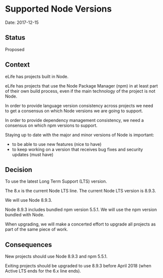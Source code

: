 # Supported Node Versions

Date: 2017-12-15

## Status

Proposed

## Context 

eLife has projects built in Node.
 
eLife has projects that use the Node Package Manager (npm) in at least part of their own build process, even if the main technology of the project is not Node.

In order to provide language version consistency across projects we need to get a consensus on which Node versions we are going to support.

In order to provide dependency management consistency, we need a consensus on which npm versions to support.

Staying up to date with the major and minor versions of Node is important:

- to be able to use new features (nice to have)
- to keep working on a version that receives bug fixes and security updates (must have)            

## Decision

To use the latest Long Term Support (LTS) version.

The 8.x is the current Node LTS line. The current Node LTS version is 8.9.3.

We will use Node 8.9.3.

Node 8.9.3 includes bundled npm version 5.5.1. We will use the npm version bundled with Node.

When upgrading, we will make a concerted effort to upgrade all projects as part of the same piece of work.  


## Consequences

New projects should use Node 8.9.3 and npm 5.5.1.

Exiting projects should be upgraded to use 8.9.3 before April 2018 (when Active LTS ends for the 6.x line ends).

  
